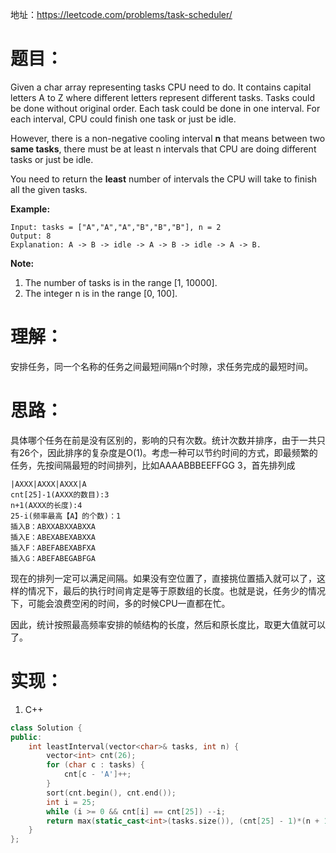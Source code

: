 地址：https://leetcode.com/problems/task-scheduler/

# 题目：

Given a char array representing tasks CPU need to do. It contains capital letters A to Z where different letters represent different tasks. Tasks could be done without original order. Each task could be done in one interval. For each interval, CPU could finish one task or just be idle.

However, there is a non-negative cooling interval **n** that means between two **same tasks**, there must be at least n intervals that CPU are doing different tasks or just be idle.

You need to return the **least** number of intervals the CPU will take to finish all the given tasks.

**Example:**

```
Input: tasks = ["A","A","A","B","B","B"], n = 2
Output: 8
Explanation: A -> B -> idle -> A -> B -> idle -> A -> B.
```

**Note:**

1. The number of tasks is in the range [1, 10000].
2. The integer n is in the range [0, 100].

# 理解：

安排任务，同一个名称的任务之间最短间隔n个时隙，求任务完成的最短时间。

# 思路：

具体哪个任务在前是没有区别的，影响的只有次数。统计次数并排序，由于一共只有26个，因此排序的复杂度是O(1)。考虑一种可以节约时间的方式，即最频繁的任务，先按间隔最短的时间排列，比如AAAABBBEEFFGG 3，首先排列成

```
|AXXX|AXXX|AXXX|A
cnt[25]-1(AXXX的数目):3
n+1(AXXX的长度):4
25-i(频率最高【A】的个数)：1
插入B：ABXXABXXABXXA
插入E：ABEXABEXABXXA
插入F：ABEFABEXABFXA
插入G：ABEFABEGABFGA
```

现在的排列一定可以满足间隔。如果没有空位置了，直接挑位置插入就可以了，这样的情况下，最后的执行时间肯定是等于原数组的长度。也就是说，任务少的情况下，可能会浪费空闲的时间，多的时候CPU一直都在忙。

因此，统计按照最高频率安排的帧结构的长度，然后和原长度比，取更大值就可以了。

# 实现：

1. C++

```cpp
class Solution {
public:
	int leastInterval(vector<char>& tasks, int n) {
		vector<int> cnt(26);
		for (char c : tasks) {
			cnt[c - 'A']++;
		}
		sort(cnt.begin(), cnt.end());
		int i = 25;
		while (i >= 0 && cnt[i] == cnt[25]) --i;
		return max(static_cast<int>(tasks.size()), (cnt[25] - 1)*(n + 1) + 25 - i);
	}
};
```
